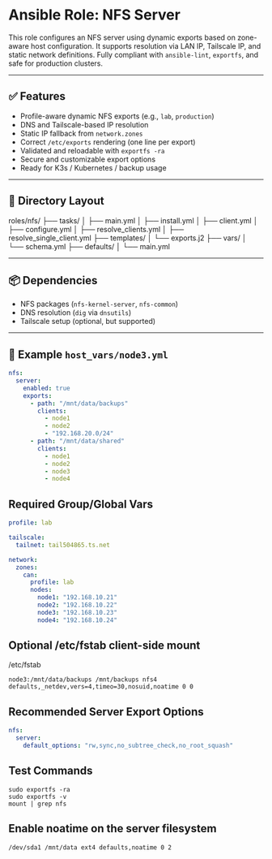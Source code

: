 # Ansible Role: NFS Server

This role configures an NFS server using dynamic exports based on zone-aware host configuration. It supports resolution via LAN IP, Tailscale IP, and static network definitions. Fully compliant with `ansible-lint`, `exportfs`, and safe for production clusters.

---

## ✅ Features

- Profile-aware dynamic NFS exports (e.g., `lab`, `production`)
- DNS and Tailscale-based IP resolution
- Static IP fallback from `network.zones`
- Correct `/etc/exports` rendering (one line per export)
- Validated and reloadable with `exportfs -ra`
- Secure and customizable export options
- Ready for K3s / Kubernetes / backup usage

---

## 📁 Directory Layout

roles/nfs/
├── tasks/
│   ├── main.yml
│   ├── install.yml
│   ├── client.yml
│   ├── configure.yml
│   ├── resolve_clients.yml
│   ├── resolve_single_client.yml
├── templates/
│   └── exports.j2
├── vars/
│   └── schema.yml
├── defaults/
│   └── main.yml

---

## 📦 Dependencies

- NFS packages (`nfs-kernel-server`, `nfs-common`)
- DNS resolution (`dig` via `dnsutils`)
- Tailscale setup (optional, but supported)

---

## 🔧 Example `host_vars/node3.yml`

```yaml
nfs:
  server:
    enabled: true
    exports:
      - path: "/mnt/data/backups"
        clients:
          - node1
          - node2
          - "192.168.20.0/24"
      - path: "/mnt/data/shared"
        clients:
          - node1
          - node2
          - node3
          - node4
```

## Required Group/Global Vars

```yaml
profile: lab

tailscale:
  tailnet: tail504865.ts.net

network:
  zones:
    can:
      profile: lab
      nodes:
        node1: "192.168.10.21"
        node2: "192.168.10.22"
        node3: "192.168.10.23"
        node4: "192.168.10.24"
```

## Optional /etc/fstab client-side mount

/etc/fstab

```shell
node3:/mnt/data/backups /mnt/backups nfs4 defaults,_netdev,vers=4,timeo=30,nosuid,noatime 0 0
```

## Recommended Server Export Options

```yaml
nfs:
  server:
    default_options: "rw,sync,no_subtree_check,no_root_squash"
```

## Test Commands

```shell
sudo exportfs -ra
sudo exportfs -v
mount | grep nfs
```

## Enable noatime on the server filesystem

```shell
/dev/sda1 /mnt/data ext4 defaults,noatime 0 2
```
